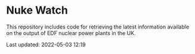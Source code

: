 # Nuke Watch

This repository includes code for retrieving the latest information available on the output of EDF nuclear power plants in the UK.

Last updated: 2022-05-03 12:19